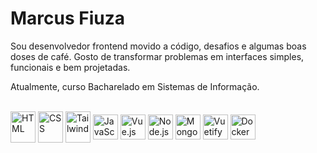 # Marcus Fiuza

Sou desenvolvedor frontend movido a código, desafios e algumas boas doses de café. Gosto de transformar problemas em interfaces simples, funcionais e bem projetadas.

Atualmente, curso Bacharelado em Sistemas de Informação.  
<br>

<div style="display: inline-block;">
  <img align="center" alt="HTML" height="50" width="40" src="https://raw.githubusercontent.com/marwin1991/profile-technology-icons/main/icons/html.png">
  <img align="center" alt="CSS" height="50" width="40" src="https://raw.githubusercontent.com/marwin1991/profile-technology-icons/main/icons/css.png">
  <img align="center" alt="Tailwind" height="50" width="40" src="https://raw.githubusercontent.com/marwin1991/profile-technology-icons/main/icons/tailwind_css.png">
  <img align="center" alt="JavaScript" height="40" width="40" src="https://raw.githubusercontent.com/marwin1991/profile-technology-icons/main/icons/javascript.png">
  <img align="center" alt="Vue.js" height="40" width="40" src="https://raw.githubusercontent.com/marwin1991/profile-technology-icons/main/icons/vue_js.png">
  <img align="center" alt="Node.js" height="40" width="40" src="https://raw.githubusercontent.com/marwin1991/profile-technology-icons/main/icons/node_js.png">
  <img align="center" alt="MongoDB" height="40" width="40" src="https://raw.githubusercontent.com/marwin1991/profile-technology-icons/main/icons/mongodb.png">
  <img align="center" alt="Vuetify" height="40" width="40" src="https://blobs.openai.com/images/turn0image0.png">
  <img align="center" alt="Docker" height="40" width="40" src="https://blobs.openai.com/images/turn0image8.png">
</div>
